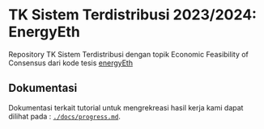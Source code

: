 # TK Sistem Terdistribusi 2023/2024: EnergyEth

Repository TK Sistem Terdistribusi dengan topik Economic Feasibility of Consensus dari kode tesis [energyEth](https://github.com/fredrbl/energyEth)

## Dokumentasi

Dokumentasi terkait tutorial untuk mengrekreasi hasil kerja kami dapat dilihat pada : [`./docs/progress.md`](./docs/progress.md).
